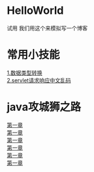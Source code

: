 # HelloWorld
试用
我们用这个来模拟写一个博客

# 常用小技能
[1.数据类型转换](https://github.com/17762561526/HelloWorld/issues)  
[2.servlet请求响应中文乱码](https://github.com/17762561526/HelloWorld/issues)  

# java攻城狮之路
[第一章](https://www.baidu.com/)  
[第一章](https://www.baidu.com/)  
[第一章](https://www.baidu.com/)  
[第一章](https://www.baidu.com/)  
[第一章](https://www.baidu.com/)  
[第一章](https://www.baidu.com/)  
